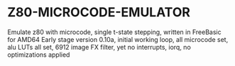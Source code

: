 # Z80-MICROCODE-EMULATOR
Emulate z80 with microcode, single t-state stepping, written in FreeBasic for AMD64
Early stage version 0.10a, initial working loop, all microcode set, alu LUTs all set, 6912 image FX filter, yet no interrupts, iorq, no optimizations applied
